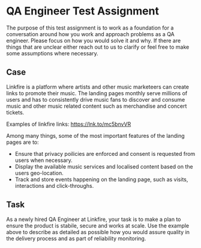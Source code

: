 # QA Engineer Test Assignment

The purpose of this test assignment is to work as a foundation for a conversation around how you work and approach problems as a QA engineer. Please focus on how you would solve it and why. If there are things that are unclear either reach out to us to clarify or feel free to make some assumptions where necessary.

## Case
Linkfire is a platform where artists and other music marketeers can create links to promote their music. The landing pages monthly serve millions of users and has to consistently drive music fans to discover and consume music and other music related content such as merchandise and concert tickets.

Examples of linkfire links:
https://lnk.to/mc5bnvVR

Among many things, some of the most important features of the landing pages are to:
- Ensure that privacy poilicies are enforced and consent is requested from users when necessary.
- Display the available music services and localised content based on the users geo-location. 
- Track and store events happening on the landing page, such as visits, interactions and click-throughs.

## Task
As a newly hired QA Engineer at Linkfire, your task is to make a plan to ensure the product is stabile, secure and works at scale. Use the example above to describe as detailed as possible how you would assure quality in the delivery process and as part of reliability monitoring.



